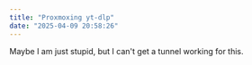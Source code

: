 ```yaml
---
title: "Proxmoxing yt-dlp"
date: "2025-04-09 20:58:26"
---
```


Maybe I am just stupid, but I can't get a tunnel working for this.
